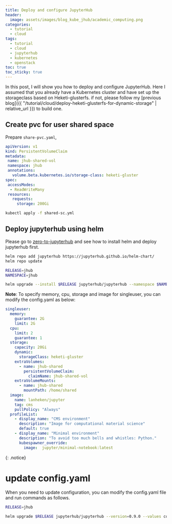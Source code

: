 ```yaml
---
title: Deploy and configure JupyterHub
header:
  image: assets/images/blog_kube_jhub/academic_computing.png
categories:
  - tutorial
  - cloud
tags:
  - tutorial
  - cloud
  - jupyterhub
  - kubernetes
  - openstack
toc: true
toc_sticky: true
---
```



In this post, I will show you how to deploy and configure JupyterHub.
Here I assumed that you already have a Kubernetes cluster and have set up the storageclass based on Heketi-glusterfs.
if not, please follow my [previous blog]({{ "/tutorial/cloud/deploy-heketi-glusterfs-for-dynamic-storage" | relative_url }}) to build one.

## Create pvc for user shared space
Prepare `share-pvc.yaml`,
```yaml
apiVersion: v1
kind: PersistentVolumeClaim
metadata:
 name: jhub-shared-vol
 namespace: jhub
 annotations:
   volume.beta.kubernetes.io/storage-class: heketi-gluster
spec:
 accessModes:
  - ReadWriteMany
 resources:
   requests:
     storage: 200Gi
```

```bash
kubectl apply -f shared-sc.yml
```

## Deploy jupyterhub using helm

Please go to [zero-to-jupyterhub](https://zero-to-jupyterhub.readthedocs.io/en/stable/setup-helm.html) and see
how to install helm and deploy jupyterhub first.
 
```bash
helm repo add jupyterhub https://jupyterhub.github.io/helm-chart/
helm repo update

RELEASE=jhub
NAMESPACE=jhub

helm upgrade --install $RELEASE jupyterhub/jupyterhub --namespace $NAMESPACE --version=0.9.0 --values config.yaml
```

**Note**:
To specify memory, cpu, storage and image for singleuser, you can modify the config.yaml as below:
```yaml
singleuser:
  memory:
    guarantee: 2G
    limit: 2G
  cpu:
    limit: 2
    guarantee: 1
  storage:
    capacity: 20Gi
    dynamic:
      storageClass: heketi-gluster
    extraVolumes:
      - name: jhub-shared
        persistentVolumeClaim:
          claimName: jhub-shared-vol
    extraVolumeMounts:
      - name: jhub-shared
        mountPath: /home/shared
  image:
    name: lanheken/jupyter
    tag: cms
    pullPolicy: "Always"
  profileList:
    - display_name: "CMS environment"
      description: "Image for computational material science"
      default: true
    - display_name: "Minimal environment"
      description: "To avoid too much bells and whistles: Python."
      kubespawner_override:
        image:  jupyter/minimal-notebook:latest
```
{: .notice}

# update config.yaml
When you need to update configuration, you can modify the config.yaml file and run commands as follows.
```bash
RELEASE=jhub

helm upgrade $RELEASE jupyterhub/jupyterhub --version=0.9.0 --values config.yaml
```

